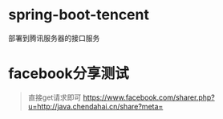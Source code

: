 # spring-boot-tencent
部署到腾讯服务器的接口服务

# facebook分享测试
> 直接get请求即可
> https://www.facebook.com/sharer.php?u=http://java.chendahai.cn/share?meta=<meta property="og:title" content="This is my plan,let's play together"/><meta property="og:description" content="This is my plan,let's play together"/><meta property="og:image" content="https://www.chendahai.cn/wp-content/uploads/2020/03/微信图片_20190829144744-193x300.jpg"/><meta property="og:type" content="website"/>

